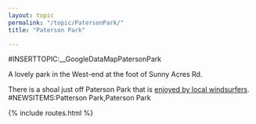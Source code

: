 ```yaml
---
layout: topic
permalink: "/topic/PatersonPark/"
title: "Paterson Park"

---
```



<div class="floatright" style="width:600px;">
#INSERTTOPIC:__GoogleDataMapPatersonPark
</div>

A lovely park in the West-end at the foot of Sunny Acres Rd.

There is a shoal just off Paterson Park that is [enjoyed by local windsurfers](http://www.geocities.com/kingstonboardsailing/maps/philspots.htm).
#NEWSITEMS:Patterson Park,Paterson Park

{% include routes.html %}

